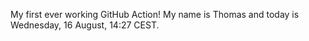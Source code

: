 My first ever working GitHub Action!
My name is Thomas and today is Wednesday, 16 August, 14:27 CEST. 
